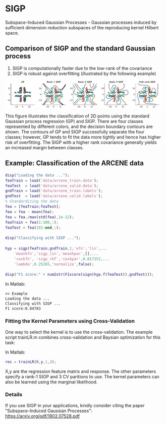 # SIGP
Subspace-Induced Gaussian Processes - Gaussian processes induced by sufficient dimension reduction subspaces of the reproducing kernel Hilbert space.

## Comparison of SIGP and the standard Gaussian process
1. SIGP is computationally faster due to the low-rank of the covariance
2. SIGP is robust against overfitting (illustrated by the following example)

![Comparison of GP and SIGP](comp.jpg)

This figure illustrates the classification of 2D points using the standard Gaussian process regression (GP) and SIGP. There are four classes represented by different colors, and the decision boundary contours are shown. The contours of GP and SIGP successfully separate the four classes; however, GP tends to fit the data more tightly and hence has higher risk of overfitting. The SIGP with a higher rank covariance generally yields an increased margin between classes.

## Example: Classification of the ARCENE data

```matlab
disp("Loading the data ...");
feaTrain = load('data/arcene_train.data');
feaTest  = load('data/arcene_valid.data');
gndTrain = load('data/arcene_train.labels');
gndTest  = load('data/arcene_valid.labels');
% Standardizing the data
fea = [feaTrain;feaTest];
fea = fea - mean(fea);
fea = fea./max(std(fea),1e-12);
feaTrain = fea(1:100,:);
feaTest = fea(101:end,:);

disp("Classifying with SIGP ...");

hyp = sigp(feaTrain,gndTrain,1,'efn','lin',...
    'meankfn','sigp_lin','meankpar',[],...
    'covkfn', 'sigp_rbf','covkpar',0.017152,...
    'lambda',0.25265,'normalize',false);

disp("F1 score:" + num2str(F1score(sign(hyp.f(feaTest)),gndTest)));
```

In Matlab:
```
>> Example
Loading the data ...
Classifying with SIGP ...
F1 score:0.84783
```

### Fitting the Kernel Parameters using Cross-Validation
One way to select the kernel is to use the cross-validation. The example script trainLR.m combines cross-validation and Baysian optimization for this task:

In Matlab:
```matlab
res = trainLR(X,y,1,3);
```
X,y are the regression feature matrix and response. The other parameters specify a rank-1 SIGP and 3 CV paritions to use. 
The kernel parameters can also be learned using the marginal likelihood.

### Details
If you use SIGP in your applications, kindly consider citing the paper "Subspace-Induced Gaussian Processes": https://arxiv.org/pdf/1802.07528.pdf

